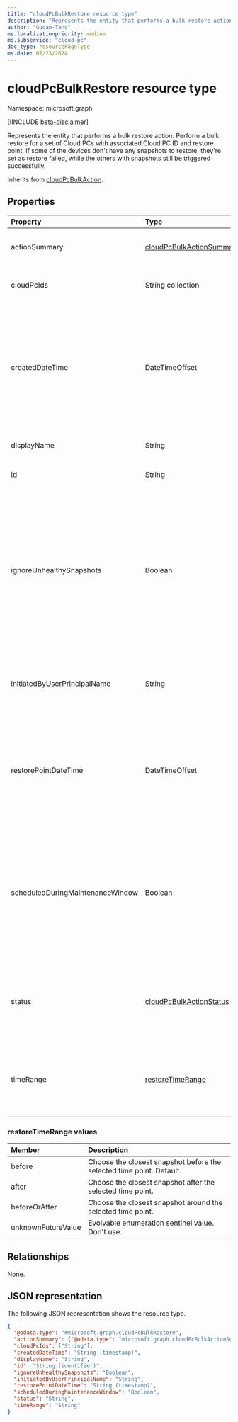 ```yaml
---
title: "cloudPcBulkRestore resource type"
description: "Represents the entity that performs a bulk restore action."
author: "Guoan-Tang"
ms.localizationpriority: medium
ms.subservice: "cloud-pc"
doc_type: resourcePageType
ms.date: 07/23/2024
---
```


# cloudPcBulkRestore resource type

Namespace: microsoft.graph

[!INCLUDE [beta-disclaimer](../../includes/beta-disclaimer.md)]

Represents the entity that performs a bulk restore action. Perform a bulk restore for a set of Cloud PCs with associated Cloud PC ID and restore point. If some of the devices don't have any snapshots to restore, they're set as restore failed, while the others with snapshots still be triggered successfully.

Inherits from [cloudPcBulkAction](../resources/cloudpcbulkaction.md).

## Properties
|Property|Type|Description|
|:---|:---|:---|
|actionSummary|[cloudPcBulkActionSummary](../resources/cloudpcbulkactionsummary.md)|Run summary of this bulk action. Inherited from [cloudPcBulkAction](../resources/cloudpcbulkaction.md). |
|cloudPcIds|String collection|IDs of the Cloud PCs the bulk action applies to. Inherited from [cloudPcBulkAction](../resources/cloudpcbulkaction.md). |
|createdDateTime|DateTimeOffset|The date and time when the bulk action was created. The timestamp type represents date and time information using ISO 8601 format and is always in UTC. For example, midnight UTC on Jan 1, 2014 is `2014-01-01T00:00:00Z`. Inherited from [cloudPcBulkAction](../resources/cloudpcbulkaction.md). |
|displayName|String|Name of the bulk action. Inherited from [cloudPcBulkAction](../resources/cloudpcbulkaction.md). |
|id|String|ID of the bulk action. Inherited from [cloudPcBulkAction](../resources/cloudpcbulkaction.md). |
|ignoreUnhealthySnapshots|Boolean|`True` indicates that snapshots of unhealthy Cloud PCs are ignored. If no healthy snapshot exists within the selected **timeRange**, the healthy snapshot closest to the **restorePointDateTime** is used. `False` indicates that the snapshot within the selected **timeRange** and closest to the **restorePointDateTime** is used. The default value is `false`.|
|initiatedByUserPrincipalName|String|Indicates the user principal name (UPN) of the user who initiated this bulk action. Read-only. Inherited from [cloudPcBulkAction](../resources/cloudpcbulkaction.md).|
|restorePointDateTime|DateTimeOffset|The date and time point for the selected Cloud PCs to restore. The timestamp type represents date and time information using ISO 8601 format and is always in UTC. For example, midnight UTC on Jan 1, 2014 is `2014-01-01T00:00:00Z`.|
|scheduledDuringMaintenanceWindow|Boolean|Indicates whether the bulk action is scheduled according to the maintenance window. When `true`, the bulk action uses the maintenance window to schedule the action; `false` means that the bulk action doesn't use the maintenance window. The default value is `false`. Inherited from [cloudPcBulkAction](../resources/cloudpcbulkaction.md).|
|status|[cloudPcBulkActionStatus](../resources/cloudpcbulkaction.md#cloudpcbulkactionstatus-values)|Indicates the status of bulk actions. Possible values are `pending`, `succeeded`, `failed`, `unknownFutureValue`. The default value is `pending`. Read-only. Inherited from [cloudPcBulkAction](../resources/cloudpcbulkaction.md).|
|timeRange|[restoreTimeRange](#restoretimerange-values)|Indicates the time range of the restore point. The possible values are: `before`, `after`, `beforeOrAfter`, `unknownFutureValue`. The default value is `before`.|

### restoreTimeRange values

|Member|Description|
|:---|:---|
|before|Choose the closest snapshot before the selected time point. Default.|
|after|Choose the closest snapshot after the selected time point.|
|beforeOrAfter|Choose the closest snapshot around the selected time point.|
|unknownFutureValue|Evolvable enumeration sentinel value. Don't use.|

## Relationships
None.

## JSON representation
The following JSON representation shows the resource type.
<!-- {
  "blockType": "resource",
  "keyProperty": "id",
  "@odata.type": "microsoft.graph.cloudPcBulkRestore",
  "baseType": "microsoft.graph.cloudPcBulkAction",
  "openType": false
}
-->
``` json
{
  "@odata.type": "#microsoft.graph.cloudPcBulkRestore",
  "actionSummary": {"@odata.type": "microsoft.graph.cloudPcBulkActionSummary"},
  "cloudPcIds": ["String"],
  "createdDateTime": "String (timestamp)",
  "displayName": "String",
  "id": "String (identifier)",
  "ignoreUnhealthySnapshots": "Boolean",
  "initiatedByUserPrincipalName": "String",
  "restorePointDateTime": "String (timestamp)",
  "scheduledDuringMaintenanceWindow": "Boolean",
  "status": "String",
  "timeRange": "String"
}
```

